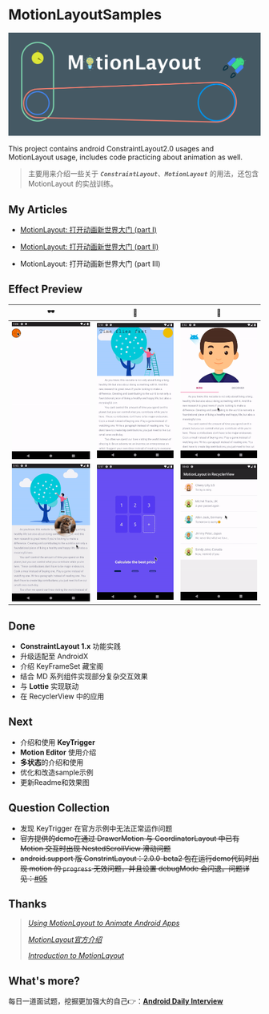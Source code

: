 # MotionLayoutSamples
![header_bg](./arts/header_bg.png)

This project contains android ConstraintLayout2.0 usages and MotionLayout usage, includes code practicing about animation as well.

> 主要用来介绍一些关于 ***`ConstraintLayout`***、***`MotionLayout`***  的用法，还包含 MotionLayout 的实战训练。

## My Articles

- [MotionLayout: 打开动画新世界大门 (part I)](https://juejin.im/post/6844903918598635534)
- [MotionLayout: 打开动画新世界大门 (part II)](https://juejin.im/post/6860316642887663624)

- MotionLayout: 打开动画新世界大门 (part III)

## Effect Preview

|                   :dark_sunglasses:                    |                    :deciduous_tree:                    |                      :green_salad:                       |
| :----------------------------------------------------: | :----------------------------------------------------: | :------------------------------------------------------: |
| ![preview_balls_sport](./arts/preview_balls_sport.gif) |      ![preview_appbar](./arts/preview_appbar.gif)      |       ![preview_lottie](./arts/preview_lottie.gif)       |
|    ![preview_keycycle](./arts/preview_keycycle.gif)    | ![preview_multi_state](./arts/preview_multi_state.gif) | ![preview_recyclerview](./arts/preview_recyclerview.gif) |



## Done

- **ConstraintLayout 1.x** 功能实践
- 升级适配至 AndroidX
- 介绍 KeyFrameSet 藏宝阁
- 结合 MD 系列组件实现部分复杂交互效果
- 与 **Lottie** 实现联动
- 在 RecyclerView 中的应用


## Next

- 介绍和使用 **KeyTrigger**
- **Motion Editor** 使用介绍
- **多状态**的介绍和使用
- 优化和改造sample示例
- 更新Readme和效果图

## Question Collection

- 发现 KeyTrigger 在官方示例中无法正常运作问题
- ~~官方提供的demo在通过 DrawerMotion 与 CoordinatorLayout 中已有 Motion 交互时出现 NestedScrollView 滑动问题~~
- ~~android.support 版 ConstrintLayout：2.0.0-beta2 包在运行demo代码时出现 motion 的 `progress` 无效问题，并且设置 debugMode 会闪退。问题详见：[#95](https://github.com/googlesamples/android-ConstraintLayoutExamples/issues/95)~~

## Thanks

> *[Using MotionLayout to Animate Android Apps](https://codelabs.developers.google.com/codelabs/motion-layout/index.html?index=..%2F..index#0)*
>
> *[MotionLayout官方介绍](https://developer.android.com/training/constraint-layout/motion-layout)*
>
> *[Introduction to MotionLayout](https://medium.com/google-developers/introduction-to-motionlayout-part-i-29208674b10d)*

## What's more?

每日一道面试题，挖掘更加强大的自己👉：[**Android Daily Interview**](https://github.com/Moosphan/Android-Daily-Interview)